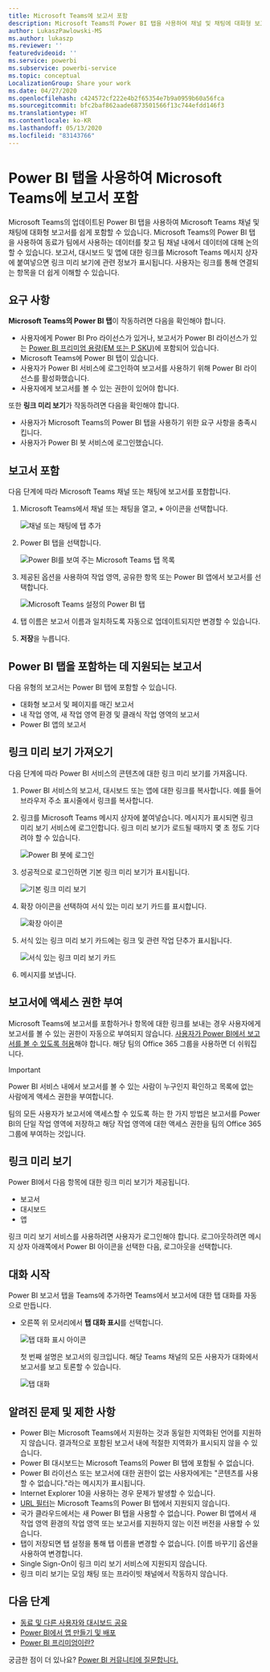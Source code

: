 ```yaml
---
title: Microsoft Teams에 보고서 포함
description: Microsoft Teams의 Power BI 탭을 사용하여 채널 및 채팅에 대화형 보고서를 쉽게 포함할 수 있습니다.
author: LukaszPawlowski-MS
ms.author: lukaszp
ms.reviewer: ''
featuredvideoid: ''
ms.service: powerbi
ms.subservice: powerbi-service
ms.topic: conceptual
LocalizationGroup: Share your work
ms.date: 04/27/2020
ms.openlocfilehash: c424572cf222e4b2f65354e7b9a0959b60a56fca
ms.sourcegitcommit: bfc2baf862aade6873501566f13c744efdd146f3
ms.translationtype: HT
ms.contentlocale: ko-KR
ms.lasthandoff: 05/13/2020
ms.locfileid: "83143766"
---
```

# <a name="embed-reports-in-microsoft-teams-with-the-power-bi-tab"></a>Power BI 탭을 사용하여 Microsoft Teams에 보고서 포함

Microsoft Teams의 업데이트된 Power BI 탭을 사용하여 Microsoft Teams 채널 및 채팅에 대화형 보고서를 쉽게 포함할 수 있습니다. Microsoft Teams의 Power BI 탭을 사용하여 동료가 팀에서 사용하는 데이터를 찾고 팀 채널 내에서 데이터에 대해 논의할 수 있습니다.  보고서, 대시보드 및 앱에 대한 링크를 Microsoft Teams 메시지 상자에 붙여넣으면 링크 미리 보기에 관련 정보가 표시됩니다. 사용자는 링크를 통해 연결되는 항목을 더 쉽게 이해할 수 있습니다.

## <a name="requirements"></a>요구 사항

**Microsoft Teams의 Power BI 탭**이 작동하려면 다음을 확인해야 합니다.

- 사용자에게 Power BI Pro 라이선스가 있거나, 보고서가 Power BI 라이선스가 있는 [Power BI 프리미엄 용량(EM 또는 P SKU)](../admin/service-premium-what-is.md)에 포함되어 있습니다.
- Microsoft Teams에 Power BI 탭이 있습니다.
- 사용자가 Power BI 서비스에 로그인하여 보고서를 사용하기 위해 Power BI 라이선스를 활성화했습니다.
- 사용자에게 보고서를 볼 수 있는 권한이 있어야 합니다.

또한 **링크 미리 보기**가 작동하려면 다음을 확인해야 합니다.
- 사용자가 Microsoft Teams의 Power BI 탭을 사용하기 위한 요구 사항을 충족시킵니다.
- 사용자가 Power BI 봇 서비스에 로그인했습니다. 


## <a name="embed-your-report"></a>보고서 포함

다음 단계에 따라 Microsoft Teams 채널 또는 채팅에 보고서를 포함합니다.

1. Microsoft Teams에서 채널 또는 채팅을 열고, **+** 아이콘을 선택합니다.

    ![채널 또는 채팅에 탭 추가](media/service-embed-report-microsoft-teams/service-embed-report-microsoft-teams-add.png)

2. Power BI 탭을 선택합니다.

    ![Power BI를 보여 주는 Microsoft Teams 탭 목록](media/service-embed-report-microsoft-teams/service-embed-report-microsoft-teams-tab.png)

3. 제공된 옵션을 사용하여 작업 영역, 공유한 항목 또는 Power BI 앱에서 보고서를 선택합니다.

    ![Microsoft Teams 설정의 Power BI 탭](media/service-embed-report-microsoft-teams/service-embed-report-microsoft-teams-tab-settings.png)

4. 탭 이름은 보고서 이름과 일치하도록 자동으로 업데이트되지만 변경할 수 있습니다. 

5. **저장**을 누릅니다.

## <a name="supported-reports-for-embedding-the-power-bi-tab"></a>Power BI 탭을 포함하는 데 지원되는 보고서
다음 유형의 보고서는 Power BI 탭에 포함할 수 있습니다.

- 대화형 보고서 및 페이지를 매긴 보고서
- 내 작업 영역, 새 작업 영역 환경 및 클래식 작업 영역의 보고서
- Power BI 앱의 보고서

## <a name="get-a-link-preview"></a>링크 미리 보기 가져오기

다음 단계에 따라 Power BI 서비스의 콘텐츠에 대한 링크 미리 보기를 가져옵니다.

1. Power BI 서비스의 보고서, 대시보드 또는 앱에 대한 링크를 복사합니다. 예를 들어 브라우저 주소 표시줄에서 링크를 복사합니다.

2. 링크를 Microsoft Teams 메시지 상자에 붙여넣습니다. 메시지가 표시되면 링크 미리 보기 서비스에 로그인합니다. 링크 미리 보기가 로드될 때까지 몇 초 정도 기다려야 할 수 있습니다.

    ![Power BI 봇에 로그인](media/service-embed-report-microsoft-teams/service-teams-link-preview-sign-in-needed.png)

3. 성공적으로 로그인하면 기본 링크 미리 보기가 표시됩니다.

    ![기본 링크 미리 보기](media/service-embed-report-microsoft-teams/service-teams-link-preview-basic.png)

4. 확장 아이콘을 선택하여 서식 있는 미리 보기 카드를 표시합니다.

    ![확장 아이콘](media/service-embed-report-microsoft-teams/service-teams-link-preview-expand-icon.png)

5. 서식 있는 링크 미리 보기 카드에는 링크 및 관련 작업 단추가 표시됩니다.

    ![서식 있는 링크 미리 보기 카드](media/service-embed-report-microsoft-teams/service-teams-link-preview-nice-card.png)

6. 메시지를 보냅니다.



## <a name="grant-access-to-reports"></a>보고서에 액세스 권한 부여

Microsoft Teams에 보고서를 포함하거나 항목에 대한 링크를 보내는 경우 사용자에게 보고서를 볼 수 있는 권한이 자동으로 부여되지 않습니다. [사용자가 Power BI에서 보고서를 볼 수 있도록 허용](service-share-dashboards.md)해야 합니다. 해당 팀의 Office 365 그룹을 사용하면 더 쉬워집니다. 

> [!IMPORTANT]
> Power BI 서비스 내에서 보고서를 볼 수 있는 사람이 누구인지 확인하고 목록에 없는 사람에게 액세스 권한을 부여합니다.

팀의 모든 사용자가 보고서에 액세스할 수 있도록 하는 한 가지 방법은 보고서를 Power BI의 단일 작업 영역에 저장하고 해당 작업 영역에 대한 액세스 권한을 팀의 Office 365 그룹에 부여하는 것입니다.

## <a name="link-previews"></a>링크 미리 보기 

Power BI에서 다음 항목에 대한 링크 미리 보기가 제공됩니다.
- 보고서
- 대시보드
- 앱

링크 미리 보기 서비스를 사용하려면 사용자가 로그인해야 합니다. 로그아웃하려면 메시지 상자 아래쪽에서 Power BI 아이콘을 선택한 다음, 로그아웃을 선택합니다.

## <a name="start-a-conversation"></a>대화 시작

Power BI 보고서 탭을 Teams에 추가하면 Teams에서 보고서에 대한 탭 대화를 자동으로 만듭니다. 

- 오른쪽 위 모서리에서 **탭 대화 표시**를 선택합니다.

    ![탭 대화 표시 아이콘](media/service-embed-report-microsoft-teams/power-bi-teams-conversation-icon.png)

    첫 번째 설명은 보고서의 링크입니다. 해당 Teams 채널의 모든 사용자가 대화에서 보고서를 보고 토론할 수 있습니다.

    ![탭 대화](media/service-embed-report-microsoft-teams/power-bi-teams-conversation-tab.png)

## <a name="known-issues-and-limitations"></a>알려진 문제 및 제한 사항

- Power BI는 Microsoft Teams에서 지원하는 것과 동일한 지역화된 언어를 지원하지 않습니다. 결과적으로 포함된 보고서 내에 적절한 지역화가 표시되지 않을 수 있습니다.
- Power BI 대시보드는 Microsoft Teams의 Power BI 탭에 포함될 수 없습니다.
- Power BI 라이선스 또는 보고서에 대한 권한이 없는 사용자에게는 "콘텐츠를 사용할 수 없습니다."라는 메시지가 표시됩니다.
- Internet Explorer 10을 사용하는 경우 문제가 발생할 수 있습니다. <!--You can look at the [browsers support for Power BI](../consumer/end-user-browsers.md) and for [Office 365](https://products.office.com/office-system-requirements#Browsers-section). -->
- [URL 필터](service-url-filters.md)는 Microsoft Teams의 Power BI 탭에서 지원되지 않습니다.
- 국가 클라우드에서는 새 Power BI 탭을 사용할 수 없습니다. Power BI 앱에서 새 작업 영역 환경의 작업 영역 또는 보고서를 지원하지 않는 이전 버전을 사용할 수 있습니다. 
- 탭이 저장되면 탭 설정을 통해 탭 이름을 변경할 수 없습니다. [이름 바꾸기] 옵션을 사용하여 변경합니다.
- Single Sign-On이 링크 미리 보기 서비스에 지원되지 않습니다.
- 링크 미리 보기는 모임 채팅 또는 프라이빗 채널에서 작동하지 않습니다.

## <a name="next-steps"></a>다음 단계
- [동료 및 다른 사용자와 대시보드 공유](service-share-dashboards.md)  
- [Power BI에서 앱 만들기 및 배포](service-create-distribute-apps.md)  
- [Power BI 프리미엄이란?](../admin/service-premium-what-is.md)

궁금한 점이 더 있나요? [Power BI 커뮤니티에 질문합니다.](https://community.powerbi.com/)
